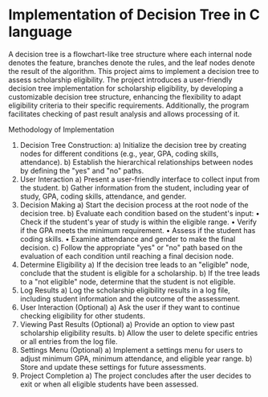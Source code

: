 # Implementation of Decision Tree in C language
A decision tree is a flowchart-like tree structure where each internal node denotes the feature, branches denote the rules, and the leaf nodes denote the result of the algorithm. 
This project aims to implement a decision tree to assess scholarship eligibility.
The project introduces a user-friendly decision tree implementation for scholarship eligibility, by developing a customizable decision tree structure, enhancing the flexibility to adapt eligibility criteria to their specific requirements. Additionally, the program facilitates checking of past result analysis and allows processing of it.

Methodology of Implementation
1. Decision Tree Construction:
a) Initialize the decision tree by creating nodes for different conditions (e.g., year, GPA,
coding skills, attendance).
b) Establish the hierarchical relationships between nodes by defining the "yes" and "no"
paths.
2. User Interaction
a) Present a user-friendly interface to collect input from the student.
b) Gather information from the student, including year of study, GPA, coding skills,
attendance, and gender.
3. Decision Making
a) Start the decision process at the root node of the decision tree.
b) Evaluate each condition based on the student's input:
• Check if the student's year of study is within the eligible range.
• Verify if the GPA meets the minimum requirement.
• Assess if the student has coding skills.
• Examine attendance and gender to make the final decision.
c) Follow the appropriate "yes" or "no" path based on the evaluation of each condition
until reaching a final decision node.
4. Determine Eligibility
a) If the decision tree leads to an "eligible" node, conclude that the student is eligible for
a scholarship.
b) If the tree leads to a "not eligible" node, determine that the student is not eligible.
5. Log Results
a) Log the scholarship eligibility results in a log file, including student information and
the outcome of the assessment.
6. User Interaction (Optional)
a) Ask the user if they want to continue checking eligibility for other students.
7. Viewing Past Results (Optional)
a) Provide an option to view past scholarship eligibility results.
b) Allow the user to delete specific entries or all entries from the log file.
8. Settings Menu (Optional)
a) Implement a settings menu for users to adjust minimum GPA, minimum attendance,
and eligible year range.
b) Store and update these settings for future assessments.
9. Project Completion
a) The project concludes after the user decides to exit or when all eligible students have
been assessed.
